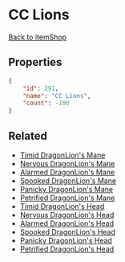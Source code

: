 # CC Lions

<no description available>

[Back to itemShop](../item-shops.md)

## Properties

```json
{
    "id": 291,
    "name": "CC Lions",
    "count": -100
}
```

## Related

- [Timid DragonLion's Mane](../items/7996-timid-dragonlion-s-mane.md)
- [Nervous DragonLion's Mane](../items/7997-nervous-dragonlion-s-mane.md)
- [Alarmed DragonLion's Mane](../items/7998-alarmed-dragonlion-s-mane.md)
- [Spooked DragonLion's Mane](../items/7999-spooked-dragonlion-s-mane.md)
- [Panicky DragonLion's Mane](../items/8000-panicky-dragonlion-s-mane.md)
- [Petrified DragonLion's Mane](../items/8001-petrified-dragonlion-s-mane.md)
- [Timid DragonLion's Head](../items/8002-timid-dragonlion-s-head.md)
- [Nervous DragonLion's Head](../items/8003-nervous-dragonlion-s-head.md)
- [Alarmed DragonLion's Head](../items/8004-alarmed-dragonlion-s-head.md)
- [Spooked DragonLion's Head](../items/8005-spooked-dragonlion-s-head.md)
- [Panicky DragonLion's Head](../items/8006-panicky-dragonlion-s-head.md)
- [Petrified DragonLion's Head](../items/8007-petrified-dragonlion-s-head.md)


